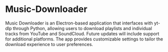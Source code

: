 # Music-Downloader
Music Downloader is an Electron-based application that interfaces with yt-dlp through Python, allowing users to download playlists and individual tracks from YouTube and SoundCloud. Future updates will include support for additional platforms. The app provides customizable settings to tailor the download experience to user preferences.

